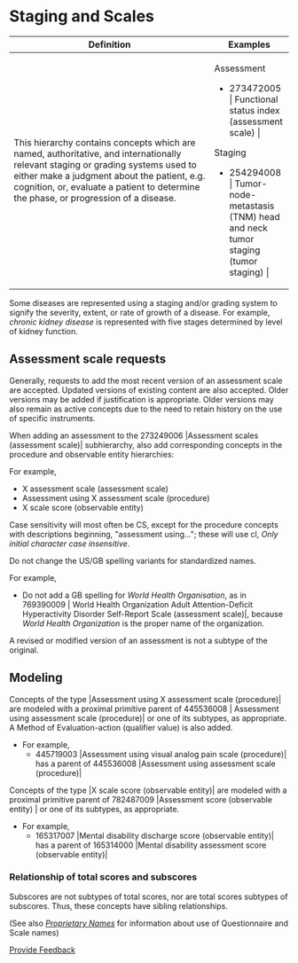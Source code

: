 # Staging and Scales

<table><thead><tr><th width="345.71875">Definition</th><th>Examples</th></tr></thead><tbody><tr><td>This hierarchy contains concepts which are named, authoritative, and internationally relevant staging or grading systems used to either make a judgment about the patient, e.g. cognition, or, evaluate a patient to determine the phase, or progression of a disease.</td><td><p>Assessment</p><ul><li>273472005 | Functional status index (assessment scale) |</li></ul><p>Staging</p><ul><li>254294008 | Tumor-node-metastasis (TNM) head and neck tumor staging (tumor staging) |</li></ul></td></tr></tbody></table>

Some diseases are represented using a staging and/or grading system to signify the severity, extent, or rate of growth of a disease. For example, _chronic kidney disease_ is represented with five stages determined by level of kidney function.

## Assessment scale requests

Generally, requests to add the most recent version of an assessment scale are accepted. Updated versions of existing content are also accepted. Older versions may be added if justification is appropriate. Older versions may also remain as active concepts due to the need to retain history on the use of specific instruments.

When adding an assessment to the 273249006 |Assessment scales (assessment scale)| subhierarchy, also add corresponding concepts in the procedure and observable entity hierarchies:

For example,

* X assessment scale (assessment scale)
* Assessment using X assessment scale (procedure)
* X scale score (observable entity)

Case sensitivity will most often be CS, except for the procedure concepts with descriptions beginning, "assessment using..."; these will use cl, _Only initial character case insensitive_.

Do not change the US/GB spelling variants for standardized names.

For example,

* Do not add a GB spelling for _World Health Organisation_, as in 769390009 | World Health Organization Adult Attention-Deficit Hyperactivity Disorder Self-Report Scale (assessment scale)|, because _World Health Organization_ is the proper name of the organization.

A revised or modified version of an assessment is not a subtype of the original.

## Modeling

Concepts of the type |Assessment using X assessment scale (procedure)| are modeled with a proximal primitive parent of 445536008 | Assessment using assessment scale (procedure)| or one of its subtypes, as appropriate.  A Method of Evaluation-action (qualifier value) is also added.

* For example,
  * 445719003 |Assessment using visual analog pain scale (procedure)| has a parent of 445536008 |Assessment using assessment scale (procedure)|

Concepts of the type |X scale score (observable entity)| are modeled with a proximal primitive parent of 782487009 |Assessment score (observable entity) | or one of its subtypes, as appropriate.

* For example,
  * 165317007 |Mental disability discharge score (observable entity)| has a parent of 165314000 |Mental disability assessment score (observable entity)|

### Relationship of total scores and subscores

Subscores are not subtypes of total scores, nor are total scores subtypes of subscores. Thus, these concepts have sibling relationships.

(See also [_Proprietary Names_](../scope/proprietary-names-and-works.md#clinical-forms-tools-or-assessment-scales) for information about use of Questionnaire and Scale names)

<a href="https://docs.google.com/forms/d/e/1FAIpQLScTmbZIf0UEQwYDkY27EEWBkaiYkHSbR0_9DmFrMLXoQLyL7Q/viewform?usp=pp_url&#x26;entry.1767247133=SCT+Editorial+Guide&#x26;entry.670899847=Staging%20and%20Scales" class="button primary">Provide Feedback</a>
